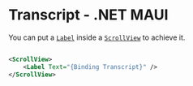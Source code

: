 # Transcript - .NET MAUI

You can put a [`Label`](https://learn.microsoft.com/en-us/dotnet/maui/user-interface/controls/label) inside a [`ScrollView`](https://learn.microsoft.com/en-us/dotnet/maui/user-interface/controls/scrollview) to achieve it.

```xml

<ScrollView>
    <Label Text="{Binding Transcript}" />
</ScrollView>

```

